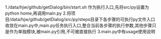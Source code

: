 
1./data/hjw/github/getDialog/bin/start.sh 作为执行入口,先将src/py设置为 python home,再调用main.py
2.将项目/data/hjw/github/getDialog/src/py/steps目录下各步骤的可执行py文件入口收敛在main.py中,main.py任务执行入口,整合当前各步骤的执行参数,其他步骤只是作为单独模块,被main.py引用,不可被直接执行
3.main.py中有usage使用说明
